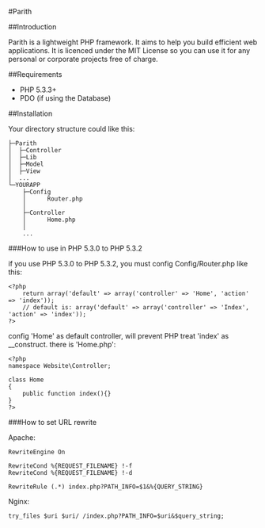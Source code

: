#Parith

##Introduction

Parith is a lightweight PHP framework. It aims to help you build efficient web applications.
It is licenced under the MIT License so you can use it for any personal or corporate projects free of charge.

##Requirements

* PHP 5.3.3+
* PDO (if using the Database)

##Installation

Your directory structure could like this:

    ├─Parith
    │  ├─Controller
    │  ├─Lib
    │  ├─Model
    │  ├─View
    │  ...
    └─YOURAPP
        ├─Config
        │      Router.php
        │
        ├─Controller
        │      Home.php
        │
        ...

###How to use in PHP 5.3.0 to PHP 5.3.2

if you use PHP 5.3.0 to PHP 5.3.2, you must config Config/Router.php like this:

    <?php
        return array('default' => array('controller' => 'Home', 'action' => 'index'));
        // default is: array('default' => array('controller' => 'Index', 'action' => 'index'));
    ?>

config 'Home' as default controller, will prevent PHP treat 'index' as __construct. there is 'Home.php':

    <?php
    namespace Website\Controller;
    
    class Home
    {
        public function index(){}
    }
    ?>

###How to set URL rewrite

Apache:

    RewriteEngine On

    RewriteCond %{REQUEST_FILENAME} !-f
    RewriteCond %{REQUEST_FILENAME} !-d

    RewriteRule (.*) index.php?PATH_INFO=$1&%{QUERY_STRING}

Nginx:

    try_files $uri $uri/ /index.php?PATH_INFO=$uri&$query_string;


